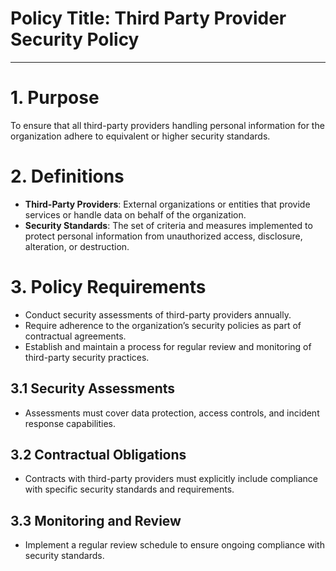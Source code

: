 
# Policy Title: Third Party Provider Security Policy

---

# 1. Purpose

To ensure that all third-party providers handling personal information for the organization adhere to equivalent or higher security standards.

# 2. Definitions

- **Third-Party Providers**: External organizations or entities that provide services or handle data on behalf of the organization.
- **Security Standards**: The set of criteria and measures implemented to protect personal information from unauthorized access, disclosure, alteration, or destruction.

# 3. Policy Requirements

- Conduct security assessments of third-party providers annually.
- Require adherence to the organization’s security policies as part of contractual agreements.
- Establish and maintain a process for regular review and monitoring of third-party security practices.

## 3.1 Security Assessments

- Assessments must cover data protection, access controls, and incident response capabilities.

## 3.2 Contractual Obligations

- Contracts with third-party providers must explicitly include compliance with specific security standards and requirements.

## 3.3 Monitoring and Review

- Implement a regular review schedule to ensure ongoing compliance with security standards.
